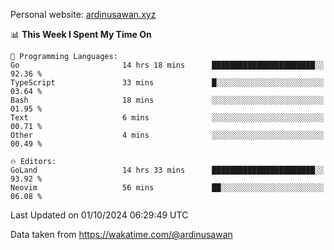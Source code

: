 Personal website: [ardinusawan.xyz](https://ardinusawan.xyz)

<!--START_SECTION:waka-->
📊 **This Week I Spent My Time On** 

```text
💬 Programming Languages: 
Go                       14 hrs 18 mins      ███████████████████████░░   92.36 % 
TypeScript               33 mins             █░░░░░░░░░░░░░░░░░░░░░░░░   03.64 % 
Bash                     18 mins             ░░░░░░░░░░░░░░░░░░░░░░░░░   01.95 % 
Text                     6 mins              ░░░░░░░░░░░░░░░░░░░░░░░░░   00.71 % 
Other                    4 mins              ░░░░░░░░░░░░░░░░░░░░░░░░░   00.49 % 

🔥 Editors: 
GoLand                   14 hrs 33 mins      ███████████████████████░░   93.92 % 
Neovim                   56 mins             ██░░░░░░░░░░░░░░░░░░░░░░░   06.08 % 
```


 Last Updated on 01/10/2024 06:29:49 UTC
<!--END_SECTION:waka-->
Data taken from https://wakatime.com/@ardinusawan
